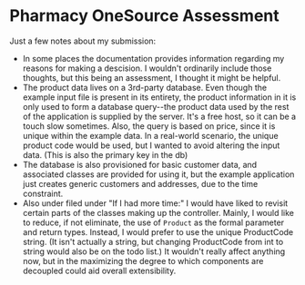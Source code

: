 # Pharmacy OneSource Assessment
Just a few notes about my submission:
* In some places the documentation provides information regarding my reasons for making a descision. I wouldn't ordinarily include those thoughts, but this being an assessment, I thought it might be helpful.
* The product data lives on a 3rd-party database. Even though the example input file is present in its entirety, the product information in it is only used to form a database query--the product data used by the rest of the application is supplied by the server. It's a free host, so it can be a touch slow sometimes. Also, the query is based on price, since it is unique within the example data. In a real-world scenario, the unique product code would be used, but I wanted to avoid altering the input data. (This is also the primary key in the db)
* The database is also provisioned for basic customer data, and associated classes are provided for using it, but the example application just creates generic customers and addresses, due to the time constraint.
* Also under filed under "If I had more time:" I would have liked to revisit certain parts of the classes making up the controller. Mainly, I would like to reduce, if not eliminate, the use of `Product` as the formal parameter and return types. Instead, I would prefer to use the unique ProductCode string. (It isn't actually a string, but changing ProductCode from int to string would also be on the todo list.) It wouldn't really affect anything now, but in the maximizing the degree to which components are decoupled could aid overall extensibility.
